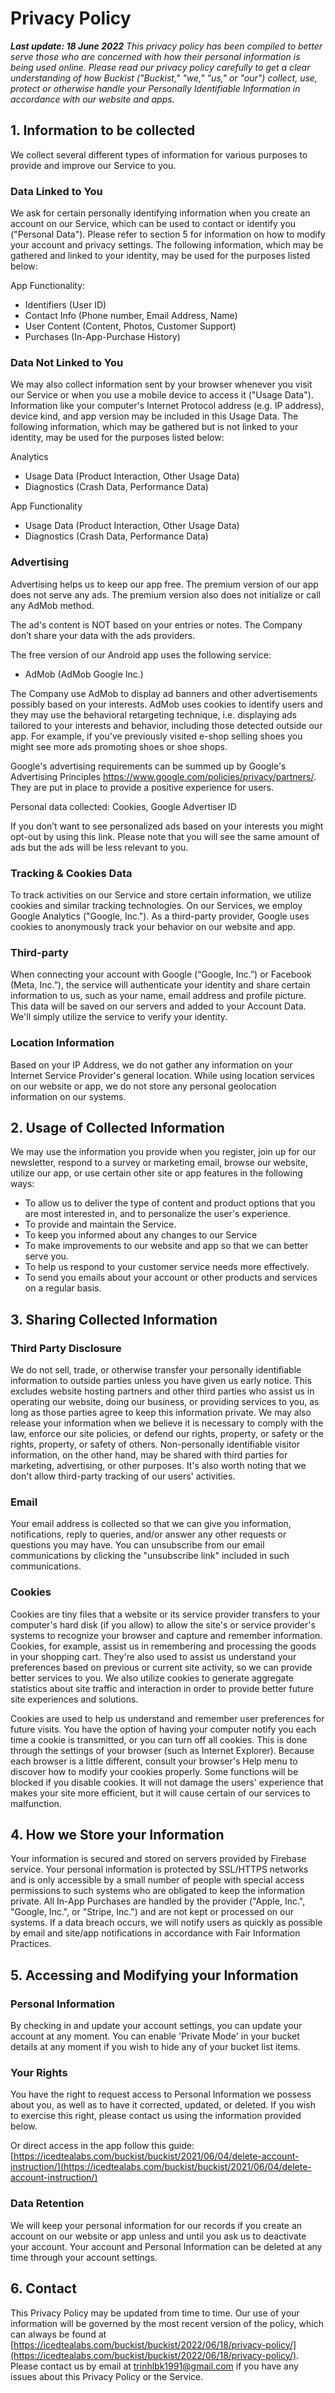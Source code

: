 # Privacy Policy

_**Last update: 18 June 2022** This privacy policy has been compiled to better serve those who are concerned with how their personal information is being used online. Please read our privacy policy carefully to get a clear understanding of how Buckist ("Buckist," "we," "us," or "our") collect, use, protect or otherwise handle your Personally Identifiable Information in accordance with our website and apps._

## 1. Information to be collected

We collect several different types of information for various purposes to provide and improve our Service to you.

### Data Linked to You
We ask for certain personally identifying information when you create an account on our Service, which can be used to contact or identify you ("Personal Data"). Please refer to section 5 for information on how to modify your account and privacy settings. The following information, which may be gathered and linked to your identity, may be used for the purposes listed below:

App Functionality:
- Identifiers (User ID)
- Contact Info (Phone number, Email Address, Name)
- User Content (Content, Photos, Customer Support)
- Purchases (In-App-Purchase History)

### Data Not Linked to You

We may also collect information sent by your browser whenever you visit our Service or when you use a mobile device to access it ("Usage Data"). Information like your computer's Internet Protocol address (e.g. IP address), device kind, and app version may be included in this Usage Data. The following information, which may be gathered but is not linked to your identity, may be used for the purposes listed below:

Analytics
- Usage Data (Product Interaction, Other Usage Data)
- Diagnostics (Crash Data, Performance Data)

App Functionality
- Usage Data (Product Interaction, Other Usage Data)
- Diagnostics (Crash Data, Performance Data)

### Advertising
Advertising helps us to keep our app free. The premium version of our app does not serve any ads. The premium version also does not initialize or call any AdMob method.

The ad's content is NOT based on your entries or notes. The Company don’t share your data with the ads providers.

The free version of our Android app uses the following service:

- AdMob (AdMob Google Inc.)

The Company use AdMob to display ad banners and other advertisements possibly based on your interests. AdMob uses cookies to identify users and they may use the behavioral retargeting technique, i.e. displaying ads tailored to your interests and behavior, including those detected outside our app. For example, if you've previously visited e-shop selling shoes you might see more ads promoting shoes or shoe shops.

Google's advertising requirements can be summed up by Google's Advertising Principles https://www.google.com/policies/privacy/partners/. They are put in place to provide a positive experience for users. 

Personal data collected: Cookies, Google Advertiser ID

If you don’t want to see personalized ads based on your interests you might opt-out by using this link. Please note that you will see the same amount of ads but the ads will be less relevant to you.

### Tracking & Cookies Data 

To track activities on our Service and store certain information, we utilize cookies and similar tracking technologies. On our Services, we employ Google Analytics ("Google, Inc."). As a third-party provider, Google uses cookies to anonymously track your behavior on our website and app.

### Third-party

When connecting your account with Google (“Google, Inc.”) or Facebook (Meta, Inc.”), the service will authenticate your identity and share certain information to us, such as your name, email address and profile picture. This data will be saved on our servers and added to your Account Data. We'll simply utilize the service to verify your identity.

### Location Information

Based on your IP Address, we do not gather any information on your Internet Service Provider's general location. While using location services on our website or app, we do not store any personal geolocation information on our systems.

## 2. Usage of Collected Information

We may use the information you provide when you register, join up for our newsletter, respond to a survey or marketing email, browse our website, utilize our app, or use certain other site or app features in the following ways:

- To allow us to deliver the type of content and product options that you are most interested in, and to personalize the user's experience.
- To provide and maintain the Service.
- To keep you informed about any changes to our Service
- To make improvements to our website and app so that we can better serve you.
- To help us respond to your customer service needs more effectively.
- To send you emails about your account or other products and services on a regular basis.

## 3. Sharing Collected Information

### Third Party Disclosure

We do not sell, trade, or otherwise transfer your personally identifiable information to outside parties unless you have given us early notice. This excludes website hosting partners and other third parties who assist us in operating our website, doing our business, or providing services to you, as long as those parties agree to keep this information private. We may also release your information when we believe it is necessary to comply with the law, enforce our site policies, or defend our rights, property, or safety or the rights, property, or safety of others. Non-personally identifiable visitor information, on the other hand, may be shared with third parties for marketing, advertising, or other purposes. It's also worth noting that we don't allow third-party tracking of our users' activities.

### Email

 Your email address is collected so that we can give you information, notifications, reply to queries, and/or answer any other requests or questions you may have. You can unsubscribe from our email communications by clicking the "unsubscribe link" included in such communications.
 
 ### Cookies

Cookies are tiny files that a website or its service provider transfers to your computer's hard disk (if you allow) to allow the site's or service provider's systems to recognize your browser and capture and remember information. Cookies, for example, assist us in remembering and processing the goods in your shopping cart. They're also used to assist us understand your preferences based on previous or current site activity, so we can provide better services to you. We also utilize cookies to generate aggregate statistics about site traffic and interaction in order to provide better future site experiences and solutions.

Cookies are used to help us understand and remember user preferences for future visits. You have the option of having your computer notify you each time a cookie is transmitted, or you can turn off all cookies. This is done through the settings of your browser (such as Internet Explorer). Because each browser is a little different, consult your browser's Help menu to discover how to modify your cookies properly. Some functions will be blocked if you disable cookies. It will not damage the users' experience that makes your site more efficient, but it will cause certain of our services to malfunction.

## 4. How we Store your Information

Your information is secured and stored on servers provided by Firebase service. Your personal information is protected by SSL/HTTPS networks and is only accessible by a small number of people with special access permissions to such systems who are obligated to keep the information private. All In-App Purchases are handled by the provider ("Apple, Inc.", "Google, Inc.", or "Stripe, Inc.") and are not kept or processed on our systems. If a data breach occurs, we will notify users as quickly as possible by email and site/app notifications in accordance with Fair Information Practices.

## 5. Accessing and Modifying your Information

### Personal Information
By checking in and update your account settings, you can update your account at any moment. You can enable 'Private Mode' in your bucket details at any moment if you wish to hide any of your bucket list items.

### Your Rights 
You have the right to request access to Personal Information we possess about you, as well as to have it corrected, updated, or deleted. If you wish to exercise this right, please contact us using the information provided below. 

Or direct access in the app follow this guide: [https://icedtealabs.com/buckist/buckist/2021/06/04/delete-account-instruction/](https://icedtealabs.com/buckist/buckist/2021/06/04/delete-account-instruction/)

### Data Retention 
We will keep your personal information for our records if you create an account on our website or app unless and until you ask us to deactivate your account. Your account and Personal Information can be deleted at any time through your account settings.

## 6. Contact
This Privacy Policy may be updated from time to time. Our use of your information will be governed by the most recent version of the policy, which can always be found at [https://icedtealabs.com/buckist/buckist/2022/06/18/privacy-policy/](https://icedtealabs.com/buckist/buckist/2022/06/18/privacy-policy/). Please contact us by email at trinhlbk1991@gmail.com if you have any issues about this Privacy Policy or the Service.
